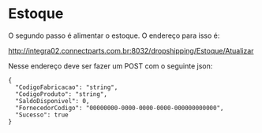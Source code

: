 # Estoque

O segundo passo é alimentar o estoque. O endereço para isso é:

http://integra02.connectparts.com.br:8032/dropshipping/Estoque/Atualizar

Nesse endereço deve ser fazer um POST com o seguinte json:

```
{
  "CodigoFabricacao": "string",
  "CodigoProduto": "string",
  "SaldoDisponivel": 0,
  "FornecedorCodigo": "00000000-0000-0000-0000-000000000000",
  "Sucesso": true
}
```



